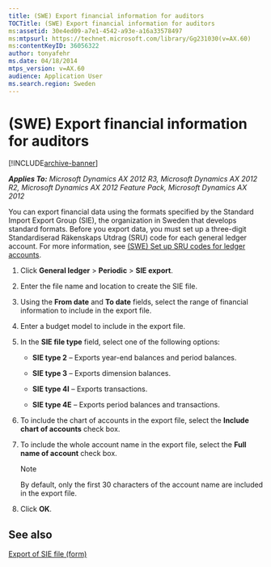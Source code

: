 ```yaml
---
title: (SWE) Export financial information for auditors
TOCTitle: (SWE) Export financial information for auditors
ms:assetid: 30e4ed09-a7e1-4542-a93e-a16a33578497
ms:mtpsurl: https://technet.microsoft.com/library/Gg231030(v=AX.60)
ms:contentKeyID: 36056322
author: tonyafehr
ms.date: 04/18/2014
mtps_version: v=AX.60
audience: Application User
ms.search.region: Sweden
---
```


# (SWE) Export financial information for auditors 


[!INCLUDE[archive-banner](includes/archive-banner.md)]


_**Applies To:** Microsoft Dynamics AX 2012 R3, Microsoft Dynamics AX 2012 R2, Microsoft Dynamics AX 2012 Feature Pack, Microsoft Dynamics AX 2012_

You can export financial data using the formats specified by the Standard Import Export Group (SIE), the organization in Sweden that develops standard formats. Before you export data, you must set up a three-digit Standardiserad Räkenskaps Utdrag (SRU) code for each general ledger account. For more information, see [(SWE) Set up SRU codes for ledger accounts](swe-set-up-sru-codes-for-ledger-accounts.md).

1.  Click **General ledger** \> **Periodic** \> **SIE export**.

2.  Enter the file name and location to create the SIE file.

3.  Using the **From date** and **To date** fields, select the range of financial information to include in the export file.

4.  Enter a budget model to include in the export file.

5.  In the **SIE file type** field, select one of the following options:
    
      - **SIE type 2** – Exports year-end balances and period balances.
    
      - **SIE type 3** – Exports dimension balances.
    
      - **SIE type 4I** – Exports transactions.
    
      - **SIE type 4E** – Exports period balances and transactions.

6.  To include the chart of accounts in the export file, select the **Include chart of accounts** check box.

7.  To include the whole account name in the export file, select the **Full name of account** check box.
    

    > [!NOTE]
    > <P>By default, only the first 30 characters of the account name are included in the export file.</P>



8.  Click **OK**.

## See also

[Export of SIE file (form)](https://technet.microsoft.com/library/bb147523\(v=ax.60\))

  


